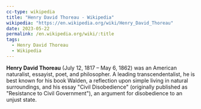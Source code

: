 ```yaml
---
cc-type: wikipedia
title: "Henry David Thoreau - Wikipedia"
wikipedia: "https://en.wikipedia.org/wiki/Henry_David_Thoreau"
date: 2023-05-22
permalink: /en.wikipedia.org/wiki/:title
tags:
  - Henry David Thoreau
  - Wikipedia
---
```

**Henry David Thoreau** (July 12, 1817 – May 6, 1862) was an American naturalist, essayist, poet, and philosopher. A leading transcendentalist, he is best known for his book Walden, a reflection upon simple living in natural surroundings, and his essay "Civil Disobedience" (originally published as "Resistance to Civil Government"), an argument for disobedience to an unjust state.
